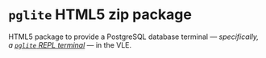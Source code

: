 # `pglite` HTML5 zip package

HTML5 package to provide a PostgreSQL database terminal — *specifically, a [`pglite` REPL terminal](https://pglite.dev/docs/repl)* — in the VLE.

